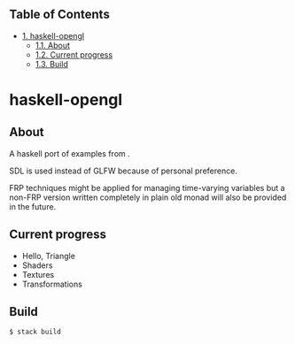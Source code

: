 <div id="table-of-contents">
<h2>Table of Contents</h2>
<div id="text-table-of-contents">
<ul>
<li><a href="#sec-1">1. haskell-opengl</a>
<ul>
<li><a href="#sec-1-1">1.1. About</a></li>
<li><a href="#sec-1-2">1.2. Current progress</a></li>
<li><a href="#sec-1-3">1.3. Build</a></li>
</ul>
</li>
</ul>
</div>
</div>

# haskell-opengl<a id="sec-1" name="sec-1"></a>

## About<a id="sec-1-1" name="sec-1-1"></a>

A haskell port of examples from .

SDL is used instead of GLFW because of personal preference.

FRP techniques might be applied for managing time-varying variables but a
non-FRP version written completely in plain old monad will also be
provided in the future.

## Current progress<a id="sec-1-2" name="sec-1-2"></a>

-   Hello, Triangle
-   Shaders
-   Textures
-   Transformations

## Build<a id="sec-1-3" name="sec-1-3"></a>

    $ stack build
